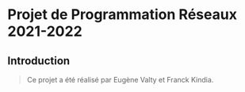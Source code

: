 # Projet de Programmation Réseaux 2021-2022

## Introduction

> Ce projet a été réalisé par Eugène Valty et Franck Kindia.